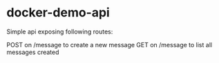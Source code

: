 # docker-demo-api

Simple api exposing following routes:

POST on /message to create a new message
GET on /message to list all messages created

